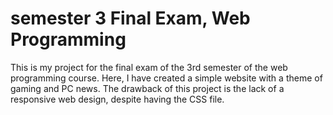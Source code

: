 # semester 3 Final Exam, Web Programming

This is my project for the final exam of the 3rd semester of the web programming course. Here, I have created a simple website with a theme of gaming and PC news. The drawback of this project is the lack of a responsive web design, despite having the CSS file.
